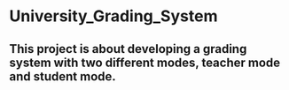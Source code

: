 # University_Grading_System
## This project is about developing a grading system with two different modes, teacher mode and student mode. 
